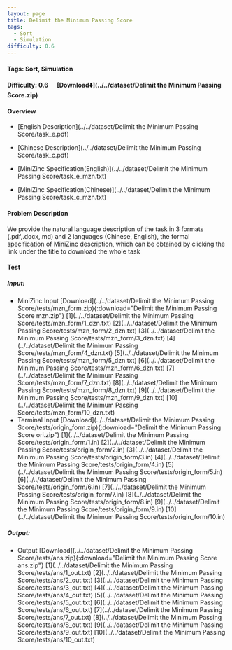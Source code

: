 ```yaml
---
layout: page
title: Delimit the Minimum Passing Score
tags:
  - Sort
  - Simulation
difficulty: 0.6
---
```


#### Tags: Sort, Simulation
#### Difficulty: 0.6 &nbsp;&nbsp;&nbsp;&nbsp; [Download⬇️](../../dataset/Delimit the Minimum Passing Score.zip)
#### Overview
- [English Description](../../dataset/Delimit the Minimum Passing Score/task_e.pdf)
- [Chinese Description](../../dataset/Delimit the Minimum Passing Score/task_c.pdf)
- [MiniZinc Specification(English)](../../dataset/Delimit the Minimum Passing Score/task_e_mzn.txt)

- [MiniZinc Specification(Chinese)](../../dataset/Delimit the Minimum Passing Score/task_c_mzn.txt)

#### Problem Description
We provide the natural language description of the task in 3 formats (.pdf,.docx,.md) and 2 languages (Chinese, English), the formal specification of MiniZinc description, which can be obtained by clicking the link under the title to download the whole task
#### Test
##### Input:
- MiniZinc Input [Download](../../dataset/Delimit the Minimum Passing Score/tests/mzn_form.zip){:download="Delimit the Minimum Passing Score mzn.zip"} [1](../../dataset/Delimit the Minimum Passing Score/tests/mzn_form/1_dzn.txt) [2](../../dataset/Delimit the Minimum Passing Score/tests/mzn_form/2_dzn.txt) [3](../../dataset/Delimit the Minimum Passing Score/tests/mzn_form/3_dzn.txt) [4](../../dataset/Delimit the Minimum Passing Score/tests/mzn_form/4_dzn.txt) [5](../../dataset/Delimit the Minimum Passing Score/tests/mzn_form/5_dzn.txt) [6](../../dataset/Delimit the Minimum Passing Score/tests/mzn_form/6_dzn.txt) [7](../../dataset/Delimit the Minimum Passing Score/tests/mzn_form/7_dzn.txt) [8](../../dataset/Delimit the Minimum Passing Score/tests/mzn_form/8_dzn.txt) [9](../../dataset/Delimit the Minimum Passing Score/tests/mzn_form/9_dzn.txt) [10](../../dataset/Delimit the Minimum Passing Score/tests/mzn_form/10_dzn.txt) 
- Terminal Input [Download](../../dataset/Delimit the Minimum Passing Score/tests/origin_form.zip){:download="Delimit the Minimum Passing Score ori.zip"} [1](../../dataset/Delimit the Minimum Passing Score/tests/origin_form/1.in) [2](../../dataset/Delimit the Minimum Passing Score/tests/origin_form/2.in) [3](../../dataset/Delimit the Minimum Passing Score/tests/origin_form/3.in) [4](../../dataset/Delimit the Minimum Passing Score/tests/origin_form/4.in) [5](../../dataset/Delimit the Minimum Passing Score/tests/origin_form/5.in) [6](../../dataset/Delimit the Minimum Passing Score/tests/origin_form/6.in) [7](../../dataset/Delimit the Minimum Passing Score/tests/origin_form/7.in) [8](../../dataset/Delimit the Minimum Passing Score/tests/origin_form/8.in) [9](../../dataset/Delimit the Minimum Passing Score/tests/origin_form/9.in) [10](../../dataset/Delimit the Minimum Passing Score/tests/origin_form/10.in) 

##### Output:
- Output [Download](../../dataset/Delimit the Minimum Passing Score/tests/ans.zip){:download="Delimit the Minimum Passing Score ans.zip"} [1](../../dataset/Delimit the Minimum Passing Score/tests/ans/1_out.txt) [2](../../dataset/Delimit the Minimum Passing Score/tests/ans/2_out.txt) [3](../../dataset/Delimit the Minimum Passing Score/tests/ans/3_out.txt) [4](../../dataset/Delimit the Minimum Passing Score/tests/ans/4_out.txt) [5](../../dataset/Delimit the Minimum Passing Score/tests/ans/5_out.txt) [6](../../dataset/Delimit the Minimum Passing Score/tests/ans/6_out.txt) [7](../../dataset/Delimit the Minimum Passing Score/tests/ans/7_out.txt) [8](../../dataset/Delimit the Minimum Passing Score/tests/ans/8_out.txt) [9](../../dataset/Delimit the Minimum Passing Score/tests/ans/9_out.txt) [10](../../dataset/Delimit the Minimum Passing Score/tests/ans/10_out.txt) 

